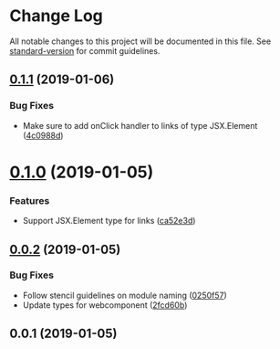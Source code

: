 # Change Log

All notable changes to this project will be documented in this file. See [standard-version](https://github.com/conventional-changelog/standard-version) for commit guidelines.

<a name="0.1.1"></a>
## [0.1.1](https://github.com/mu-lib/mu-svg-screen/compare/v0.1.0...v0.1.1) (2019-01-06)


### Bug Fixes

* Make sure to add onClick handler to links of type JSX.Element ([4c0988d](https://github.com/mu-lib/mu-svg-screen/commit/4c0988d))



<a name="0.1.0"></a>
# [0.1.0](https://github.com/mu-lib/mu-svg-screen/compare/v0.0.2...v0.1.0) (2019-01-05)


### Features

* Support JSX.Element type for links ([ca52e3d](https://github.com/mu-lib/mu-svg-screen/commit/ca52e3d))



<a name="0.0.2"></a>
## [0.0.2](https://github.com/mu-lib/mu-svg-screen/compare/v0.0.1...v0.0.2) (2019-01-05)


### Bug Fixes

* Follow stencil guidelines on module naming ([0250f57](https://github.com/mu-lib/mu-svg-screen/commit/0250f57))
* Update types for webcomponent ([2fcd60b](https://github.com/mu-lib/mu-svg-screen/commit/2fcd60b))



<a name="0.0.1"></a>
## 0.0.1 (2019-01-05)
